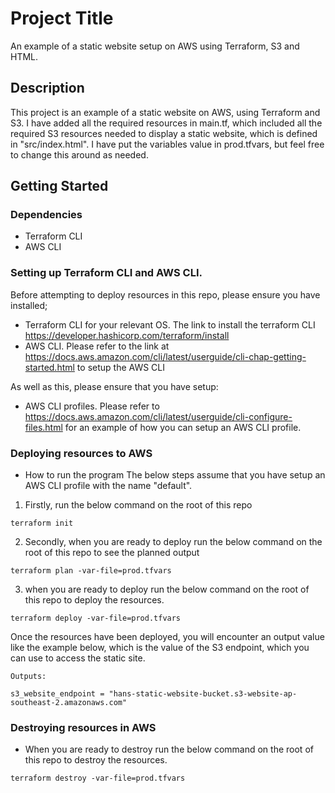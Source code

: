 # Project Title

An example of a static website setup on AWS using Terraform, S3 and HTML.

## Description

This project is an example of a static website on AWS, using Terraform and S3. I have added all the required resources in main.tf, which included all the required S3 resources needed to display a static website, which is defined in "src/index.html". I have put the variables value in prod.tfvars, but feel free to change this around as needed.

## Getting Started

### Dependencies

* Terraform CLI
* AWS CLI 

### Setting up Terraform CLI and AWS CLI.

Before attempting to deploy resources in this repo, please ensure you have installed;

* Terraform CLI for your relevant OS. The link to install the terraform CLI https://developer.hashicorp.com/terraform/install
* AWS CLI. Please refer to the link at https://docs.aws.amazon.com/cli/latest/userguide/cli-chap-getting-started.html to setup the AWS CLI

As well as this, please ensure that you have setup:
* AWS CLI profiles. Please refer to https://docs.aws.amazon.com/cli/latest/userguide/cli-configure-files.html for an example of how you can setup an AWS CLI profile.

### Deploying resources to AWS

* How to run the program
The below steps assume that you have setup an AWS CLI profile with the name "default".


1. Firstly, run the below command on the root of this repo
```
terraform init
```
2. Secondly, when you are ready to deploy run the below command on the root of this repo to see the planned output
```
terraform plan -var-file=prod.tfvars
```

3. when you are ready to deploy run the below command on the root of this repo to deploy the resources.

```
terraform deploy -var-file=prod.tfvars
```

Once the resources have been deployed, you will encounter an output value like the example below, which is the value of the S3 endpoint, which you can use to access the static site.
```
Outputs:

s3_website_endpoint = "hans-static-website-bucket.s3-website-ap-southeast-2.amazonaws.com"
```


### Destroying resources in AWS

* When you are ready to destroy run the below command on the root of this repo to destroy the resources.

```
terraform destroy -var-file=prod.tfvars
```
